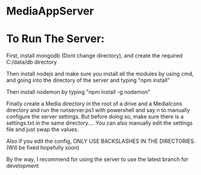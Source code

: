 # MediaAppServer

# To Run The Server:

First, install mongodb (Dont change directory), and create the required C:/data/db directory

Then install nodejs and make sure you install all the modules by using cmd, and going into the directory of the server and typing "npm install"

Then install nodemon by typing "npm install -g nodemon" 

Finally create a Media directory in the root of a drive and a MediaIcons directory and run the runserver.ps1 with powershell and say n to manually configure the server settings. But before doing so, make sure there is a settings.txt in the same directory.... You can also manually edit the settings file and just swap the values.

Also if you edit the config, ONLY USE BACKSLASHES IN THE DIRECTORIES. (Will be fixed hopefully soon)

By the way, I recommend for using the server to use the latest branch for development
